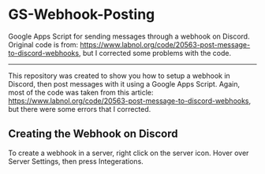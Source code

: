 # GS-Webhook-Posting
Google Apps Script for sending messages through a webhook on Discord. Original code is from: https://www.labnol.org/code/20563-post-message-to-discord-webhooks, but I corrected some problems with the code.

---
This repository was created to show you how to setup a webhook in Discord, then post messages with it using a Google Apps Script. Again, most of the code was taken from this article: https://www.labnol.org/code/20563-post-message-to-discord-webhooks, but there were some errors that I corrected.

## Creating the Webhook on Discord

To create a webhook in a server, right click on the server icon. Hover over Server Settings, then press Integerations.
